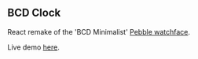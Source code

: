 ## BCD Clock

React remake of the 'BCD Minimalist' [Pebble watchface].

Live demo [here].

[Pebble watchface]: https://apps.rebble.io/en_US/application/5546abfc47bb344acb0000d2?query=bcd&section=watchfaces
[here]: https://bcd.qoob.robotswithrastas.com
